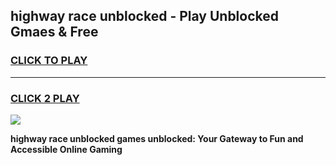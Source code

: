 
## highway race unblocked - Play Unblocked Gmaes & Free
<h3>
<a href="https://news.freeplayer.one?title=highway_race_unblocked&ref=23F">CLICK TO PLAY</a></h3>
<hr>

<h3>
<a href="https://news.freeplayer.one?title=highway_race_unblocked&ref=23F">CLICK 2 PLAY</a>
  
</h3>

<a href="https://news.freeplayer.one?title=highway_race_unblocked&ref=23F/"><img src="https://clearcache.store/games.png"></a>


**highway race unblocked games unblocked: Your Gateway to Fun and Accessible Online Gaming**

